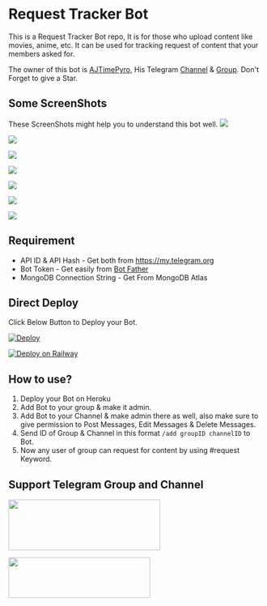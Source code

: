 # Request Tracker Bot

This is a Request Tracker Bot repo, It is for those who upload content like movies, anime, etc. It can be used for tracking request of content that your members asked for.

The owner of this bot is [AJTimePyro](https://t.me/AJTimePyro), His Telegram [Channel](http://t.me/AJPyroVerse) & [Group](http://t.me/AJPyroVerseGroup).
Don't Forget to give a Star.

## Some ScreenShots
These ScreenShots might help you to understand this bot well.
![](https://raw.githubusercontent.com/AJTimePyro/RequestTrackerBot/master/resources/1.jpg)

![](https://raw.githubusercontent.com/AJTimePyro/RequestTrackerBot/master/resources/2.jpg)

![](https://raw.githubusercontent.com/AJTimePyro/RequestTrackerBot/master/resources/3.jpg)

![](https://raw.githubusercontent.com/AJTimePyro/RequestTrackerBot/master/resources/4.jpg)

![](https://raw.githubusercontent.com/AJTimePyro/RequestTrackerBot/master/resources/5.jpg)

![](https://raw.githubusercontent.com/AJTimePyro/RequestTrackerBot/master/resources/6.jpg)

![](https://raw.githubusercontent.com/AJTimePyro/RequestTrackerBot/master/resources/7.jpg)


## Requirement
* API ID & API Hash - Get both from https://my.telegram.org
* Bot Token - Get easily from [Bot Father](https://t.me/BotFather)
* MongoDB Connection String - Get From MongoDB Atlas


## Direct Deploy
Click Below Button to Deploy your Bot.

[![Deploy](https://www.herokucdn.com/deploy/button.svg)](https://heroku.com/deploy?template=https://github.com/yuu-456/req-bruhhhhhhhhhhh)

[![Deploy on Railway](https://railway.app/button.svg)](https://railway.app/new/template?template=https%3A%2F%2Fgithub.com%2FAJTimePyro%2FRequestTrackerBot&envs=API_ID%2CAPI_HASH%2CBOT_TOKEN%2CMONGO_STR&API_IDDesc=+Get+both+from+https%3A%2F%2Fmy.telegram.org&API_HASHDesc=+Get+both+from+https%3A%2F%2Fmy.telegram.org&BOT_TOKENDesc=Get+easily+from+https%3A%2F%2Ft.me%2FBotFather&MONGO_STRDesc=Get+From+MongoDB+Atlas)

## How to use?
1. Deploy your Bot on Heroku
2. Add Bot to your group & make it admin.
3. Add Bot to your Channel & make admin there as well, also make sure to give permission to Post Messages, Edit Messages & Delete Messages.
4. Send ID of Group & Channel in this format `/add groupID channelID` to Bot.
5. Now any user of group can request for content by using #request Keyword.

## Support Telegram Group and Channel

<a href="http://t.me/AJPyroVerse"><img src="https://smartiblogster.com/wp-content/uploads/2021/03/smartiblogster-iblogster-join-telegram-channel.png" style="width: 300px; height: 100px"></a>

<a href="http://t.me/AJPyroVerseGroup"><img src="https://www.pngitem.com/pimgs/m/214-2144731_groups-on-telegram-telegram-group-link-png-transparent.png" style="width: 280px; height: 80px"></a>

